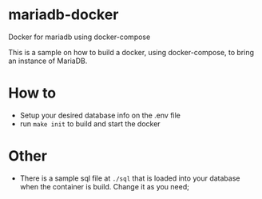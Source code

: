 # mariadb-docker
Docker for mariadb using docker-compose

This is a sample on how to build a docker, using docker-compose, to bring an instance of MariaDB.

# How to
- Setup your desired database info on the .env file
- run `make init` to build and start the docker

# Other
- There is a sample sql file at `./sql` that is loaded into your database when the container is build. Change it as you need;
